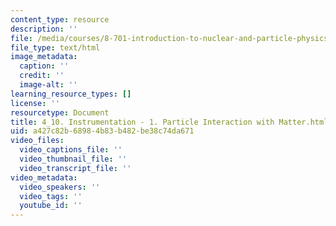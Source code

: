 ```yaml
---
content_type: resource
description: ''
file: /media/courses/8-701-introduction-to-nuclear-and-particle-physics-fall-2020/4_10-instrumentation-1-particle-interaction-with-matter.html
file_type: text/html
image_metadata:
  caption: ''
  credit: ''
  image-alt: ''
learning_resource_types: []
license: ''
resourcetype: Document
title: 4_10. Instrumentation - 1. Particle Interaction with Matter.html
uid: a427c82b-6898-4b83-b482-be38c74da671
video_files:
  video_captions_file: ''
  video_thumbnail_file: ''
  video_transcript_file: ''
video_metadata:
  video_speakers: ''
  video_tags: ''
  youtube_id: ''
---
```

